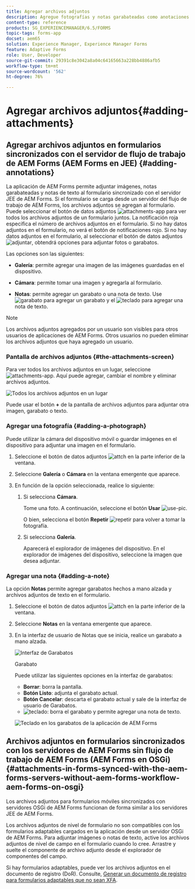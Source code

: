 ```yaml
---
title: Agregar archivos adjuntos
description: Agregue fotografías y notas garabateadas como anotaciones a su tarea en la aplicación de AEM Forms
content-type: reference
products: SG_EXPERIENCEMANAGER/6.5/FORMS
topic-tags: forms-app
docset: aem65
solution: Experience Manager, Experience Manager Forms
feature: Adaptive Forms
role: User, Developer
source-git-commit: 29391c8e3042a8a04c64165663a228bb4886afb5
workflow-type: tm+mt
source-wordcount: '562'
ht-degree: 76%

---
```


# Agregar archivos adjuntos{#adding-attachments}

## Agregar archivos adjuntos en formularios sincronizados con el servidor de flujo de trabajo de AEM Forms (AEM Forms en JEE) {#adding-annotations}

La aplicación de AEM Forms permite adjuntar imágenes, notas garabateadas y notas de texto al formulario sincronizado con el servidor JEE de AEM Forms. Si el formulario se carga desde un servidor del flujo de trabajo de AEM Forms, los archivos adjuntos se agregan al formulario. Puede seleccionar el botón de datos adjuntos ![attachments-app](assets/attachments-app.png) para ver todos los archivos adjuntos de un formulario juntos. La notificación roja especifica el número de archivos adjuntos en el formulario. Si no hay datos adjuntos en el formulario, no verá el botón de notificaciones rojo. Si no hay datos adjuntos en el formulario, al seleccionar el botón de datos adjuntos ![adjuntar](assets/attch.png), obtendrá opciones para adjuntar fotos o garabatos.

Las opciones son las siguientes:

* **Galería**: permite agregar una imagen de las imágenes guardadas en el dispositivo.

* **Cámara**: permite tomar una imagen y agregarla al formulario.

* **Notas**: permite agregar un garabato o una nota de texto. Use ![garabato](assets/scribble.png) para agregar un garabato y el ![teclado](assets/keyboard.png) para agregar una nota de texto.

>[!NOTE]
>
>Los archivos adjuntos agregados por un usuario son visibles para otros usuarios de aplicaciones de AEM Forms. Otros usuarios no pueden eliminar los archivos adjuntos que haya agregado un usuario.
>

### Pantalla de archivos adjuntos {#the-attachments-screen}

Para ver todos los archivos adjuntos en un lugar, seleccione ![attachments-app](assets/attachments-app.png). Aquí puede agregar, cambiar el nombre y eliminar archivos adjuntos.

![Todos los archivos adjuntos en un lugar](assets/attachments-screen.png)

Puede usar el botón **+** de la pantalla de archivos adjuntos para adjuntar otra imagen, garabato o texto.

### Agregar una fotografía {#adding-a-photograph}

Puede utilizar la cámara del dispositivo móvil o guardar imágenes en el dispositivo para adjuntar una imagen en el formulario.

1. Seleccione el botón de datos adjuntos ![attch](assets/attch.png) en la parte inferior de la ventana.
1. Seleccione **Galería** o **Cámara** en la ventana emergente que aparece.
1. En función de la opción seleccionada, realice lo siguiente:

   1. Si selecciona **Cámara**.

      Tome una foto. A continuación, seleccione el botón **Usar** ![use-pic](assets/use-pic.png).

      O bien, selecciona el botón **Repetir** ![repetir](assets/retake.png) para volver a tomar la fotografía.

   1. Si selecciona **Galería**.

      Aparecerá el explorador de imágenes del dispositivo. En el explorador de imágenes del dispositivo, seleccione la imagen que desea adjuntar.

### Agregar una nota {#adding-a-note}

La opción **Notas** permite agregar garabatos hechos a mano alzada y archivos adjuntos de texto en el formulario.

1. Seleccione el botón de datos adjuntos ![attch](assets/attch.png) en la parte inferior de la ventana.
1. Seleccione **Notas** en la ventana emergente que aparece.
1. En la interfaz de usuario de Notas que se inicia, realice un garabato a mano alzada.

   ![Interfaz de Garabatos](assets/scribble-ui.png)

   Garabato

   Puede utilizar las siguientes opciones en la interfaz de garabatos:

   * **Borrar**: borra la pantalla.
   * **Botón Listo**: adjunta el garabato actual.
   * **Botón Cancelar**: descarta el garabato actual y sale de la interfaz de usuario de Garabatos.
   * ![teclado](assets/keyboard.png): borra el garabato y permite agregar una nota de texto.

   ![Teclado en los garabatos de la aplicación de AEM Forms](assets/keyboard-inapp.png)

## Archivos adjuntos en formularios sincronizados con los servidores de AEM Forms sin flujo de trabajo de AEM Forms (AEM Forms en OSGi) {#attachments-in-forms-synced-with-the-aem-forms-servers-without-aem-forms-workflow-aem-forms-on-osgi}

Los archivos adjuntos para formularios móviles sincronizados con servidores OSGi de AEM Forms funcionan de forma similar a los servidores JEE de AEM Forms.

Los archivos adjuntos de nivel de formulario no son compatibles con los formularios adaptables cargados en la aplicación desde un servidor OSGi de AEM Forms. Para adjuntar imágenes o notas de texto, active los archivos adjuntos de nivel de campo en el formulario cuando lo cree. Arrastre y suelte el componente de archivo adjunto desde el explorador de componentes del campo.

Si hay formularios adaptables, puede ver los archivos adjuntos en el documento de registro (DoR). Consulte, [Generar un documento de registro para formularios adaptables que no sean XFA](../../forms/using/generate-document-of-record-for-non-xfa-based-adaptive-forms.md).

